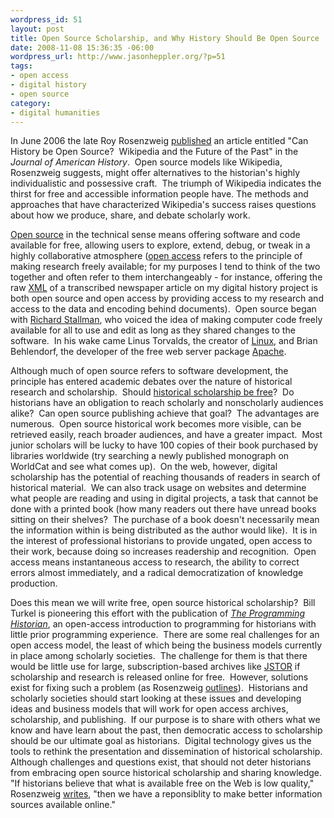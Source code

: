 ```yaml
--- 
wordpress_id: 51
layout: post
title: Open Source Scholarship, and Why History Should Be Open Source
date: 2008-11-08 15:36:35 -06:00
wordpress_url: http://www.jasonheppler.org/?p=51
tags: 
- open access 
- digital history
- open source
category:
- digital humanities
---
```

In June 2006 the late Roy Rosenzweig <a href="http://chnm.gmu.edu/resources/essays/d/42" target="_blank">published</a> an article entitled "Can History be Open Source?  Wikipedia and the  Future of the Past" in the <em>Journal of American History</em>.  Open  source models like Wikipedia, Rosenzweig suggests, might offer  alternatives to the historian's highly individualistic and possessive  craft.  The triumph of Wikipedia indicates the thirst for free and  accessible information people have. The methods and approaches that have  characterized Wikipedia's success raises questions about how we  produce, share, and debate scholarly work.

<a href="http://www.amazon.com/Success-Open-Source-Steven-Weber/dp/0674018583/" target="_blank">Open source</a> in the technical sense means offering  software and code available for free, allowing users to explore, extend,  debug, or tweak in a highly collaborative atmosphere (<a href="http://www.amazon.com/Access-Principle-Scholarship-Electronic-Publishing/dp/0262232421/" target="_blank">open access</a> refers to the principle of making  research freely available; for my purposes I tend to think of the two  together and often refer to them interchangeably - for instance,  offering the raw <a href="http://tdhxp.wordpress.com/2008/06/05/textual-analysis/" target="_self">XML</a> of a transcribed newspaper article on my digital  history project is both open source and open access by providing access  to my research and access to the data and encoding behind documents).   Open source began with <a href="http://en.wikipedia.org/wiki/Richard_Stallman" target="_blank">Richard  Stallman</a>, who voiced the idea of making computer code freely  available for all to use and edit as long as they shared changes to the  software.  In his wake came Linus Torvalds, the creator of <a href="http://en.wikipedia.org/wiki/Linux" target="_blank">Linux</a>,  and Brian Behlendorf, the developer of the free web server package <a href="http://en.wikipedia.org/wiki/Apache_HTTP_Server" target="_blank">Apache</a>.

Although much of open source refers to software development, the  principle has entered academic debates over the nature of historical  research and scholarship.  Should <a href="http://chnm.gmu.edu/resources/essays/essay.php?id=2#_ednref3" target="_blank">historical scholarship be free</a>?  Do historians have  an obligation to reach scholarly and nonscholarly audiences alike?  Can  open source publishing achieve that goal?  The advantages are numerous.   Open source historical work becomes more visible, can be retrieved  easily, reach broader audiences, and have a greater impact.  Most junior  scholars will be lucky to have 100 copies of their book purchased by  libraries worldwide (try searching a newly published monograph on  WorldCat and see what comes up).  On the web, however, digital  scholarship has the potential of reaching thousands of readers in search  of historical material.  We can also track usage on websites and  determine what people are reading and using in digital projects, a task  that cannot be done with a printed book (how many readers out there have  unread books sitting on their shelves?  The purchase of a book doesn't  necessarily mean the information within is being distributed as the  author would like).  It is in the interest of professional historians to  provide ungated, open access to their work, because doing so increases  readership and recognition.  Open access means instantaneous access to  research, the ability to correct errors almost immediately, and a  radical democratization of knowledge production.

Does this mean we will write free, open source historical  scholarship?  Bill Turkel is pioneering this effort with the publication  of <em><a href="http://programminghistorian.org/" target="_blank">The Programming Historian</a></em>, an open-access  introduction to programming for historians with little prior programming  experience.  There are some real challenges for an open access model,  the least of which being the business models currently in place among  scholarly societies.  The challenge for them is that there would be  little use for large, subscription-based archives like <a href="http://en.wikipedia.org/wiki/JSTOR" target="_blank">JSTOR</a> if scholarship and research is released online for free.  However,  solutions exist for fixing such a problem (as Rosenzweig <a href="http://chnm.gmu.edu/resources/essays/essay.php?id=2#_ednref7" target="_blank">outlines</a>).  Historians and scholarly societies  should start looking at these issues and developing ideas and business  models that will work for open access archives, scholarship, and  publishing.  If our purpose is to share with others what we know and  have learn about the past, then democratic access to scholarship should  be our ultimate goal as historians.  Digital technology gives us the  tools to rethink the presentation and dissemination of historical  scholarship.  Although challenges and questions exist, that should not  deter historians from embracing open source historical scholarship and  sharing knowledge.  "If historians believe that what is available free  on the Web is low quality," Rosenzweig <a href="http://chnm.gmu.edu/resources/essays/d/42" target="_blank">writes</a>,  "then we have a reponsiblity to make better information sources  available online."
